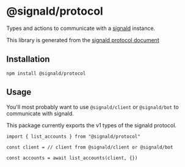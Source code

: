 # @signald/protocol

Types and actions to communicate with a [signald](https://signald.org) instance.

This library is generated from the [signald protocol document](https://signald.org/protocol.json)

## Installation

`npm install @signald/protocol`

## Usage

You'll most probably want to use `@signald/client` or `@signald/bot` to communicate with signald.

This package currently exports the v1 types of the signald protocol.

```
import { list_accounts } from "@signald/protocol"

const client = // client from @signald/client or @signald/bot

const accounts = await list_accounts(client, {})
```